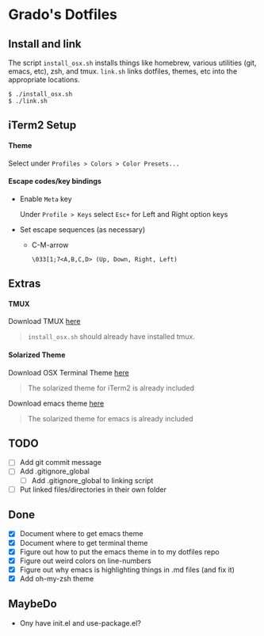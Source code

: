 # Grado's Dotfiles

## Install and link

The script `install_osx.sh` installs things like homebrew, various utilities (git, emacs, etc), zsh, and tmux. `link.sh` links dotfiles, themes, etc into the appropriate locations.

```shell
$ ./install_osx.sh
$ ./link.sh
```

## iTerm2 Setup

#### Theme

Select under `Profiles > Colors > Color Presets...`

#### Escape codes/key bindings

* Enable `Meta` key
  
  Under `Profile > Keys` select `Esc+` for Left and Right option keys

* Set escape sequences (as necessary)
  * C-M-arrow
  
    `\033[1;7<A,B,C,D> (Up, Down, Right, Left)`
    
## Extras

#### TMUX
Download TMUX [here](https://github.com/tmux/tmux/wiki)

> `install_osx.sh` should already have installed tmux.

#### Solarized Theme
Download OSX Terminal Theme [here](https://github.com/tomislav/osx-terminal.app-colors-solarized)  

> The solarized theme for iTerm2 is already included

Download emacs theme [here](https://github.com/sellout/emacs-color-theme-solarized)  

> The solarized theme for emacs is already included

## TODO
- [ ] Add git commit message
- [ ] Add .gitignore_global
    - [ ] Add .gitignore_global to linking script
- [ ] Put linked files/directories in their own folder

## Done
- [x] Document where to get emacs theme
- [x] Document where to get terminal theme
- [x] Figure out how to put the emacs theme in to my dotfiles repo
- [x] Figure out weird colors on line-numbers
- [x] Figure out why emacs is highlighting things in .md files (and fix it)
- [x] Add oh-my-zsh theme

## MaybeDo
- Ony have init.el and use-package.el? 
